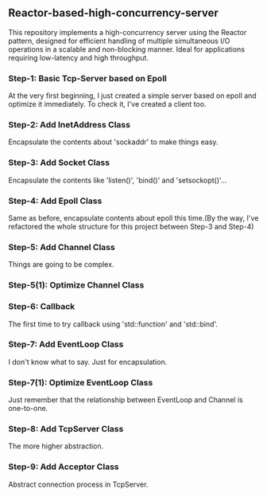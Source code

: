 ## Reactor-based-high-concurrency-server
This repository implements a high-concurrency server using the Reactor pattern, designed for efficient handling of multiple simultaneous I/O operations in a scalable and non-blocking manner. Ideal for applications requiring low-latency and high throughput.

### Step-1: Basic Tcp-Server based on Epoll
At the very first beginning, I just created a simple server based on epoll and optimize it immediately. To check it, I've created a client too.

### Step-2: Add InetAddress Class
Encapsulate the contents about 'sockaddr' to make things easy.

### Step-3: Add Socket Class
Encapsulate the contents like 'listen()', 'bind()' and 'setsockopt()'...

### Step-4: Add Epoll Class
Same as before, encapsulate contents about epoll this time.(By the way, I've refactored the whole structure for this project between Step-3 and Step-4)

### Step-5: Add Channel Class
Things are going to be complex.

### Step-5(1): Optimize Channel Class

### Step-6: Callback
The first time to try callback using 'std::function' and 'std::bind'.

### Step-7: Add EventLoop Class
I don't know what to say. Just for encapsulation.

### Step-7(1): Optimize EventLoop Class
Just remember that the relationship between EventLoop and Channel is one-to-one.

### Step-8: Add TcpServer Class
The more higher abstraction.

### Step-9: Add Acceptor Class
Abstract connection process in TcpServer.
